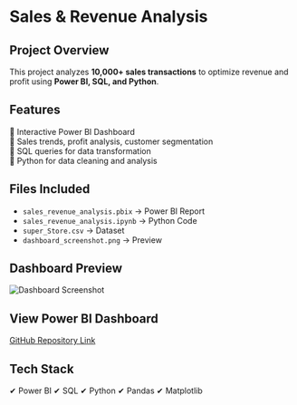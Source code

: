 # Sales & Revenue Analysis 

## Project Overview  
This project analyzes **10,000+ sales transactions** to optimize revenue and profit using **Power BI, SQL, and Python**.  

## Features  
🔹 Interactive Power BI Dashboard  
🔹 Sales trends, profit analysis, customer segmentation  
🔹 SQL queries for data transformation  
🔹 Python for data cleaning and analysis  

## Files Included  
- `sales_revenue_analysis.pbix` → Power BI Report  
- `sales_revenue_analysis.ipynb` → Python Code  
- `super_Store.csv` → Dataset  
- `dashboard_screenshot.png` → Preview  

## Dashboard Preview  
![Dashboard Screenshot](images/dashboard_screenshot_1.png)  

## View Power BI Dashboard  
[GitHub Repository Link](https://github.com/your-username/Sales_Revenue_Analysis)  

## Tech Stack  
✔ Power BI ✔ SQL ✔ Python ✔ Pandas ✔ Matplotlib  
